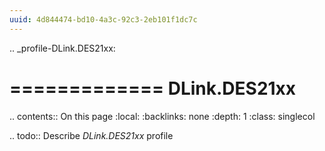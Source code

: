 ```yaml
---
uuid: 4d844474-bd10-4a3c-92c3-2eb101f1dc7c
---
```

.. _profile-DLink.DES21xx:

=============
DLink.DES21xx
=============

.. contents:: On this page
    :local:
    :backlinks: none
    :depth: 1
    :class: singlecol

.. todo::
    Describe *DLink.DES21xx* profile


